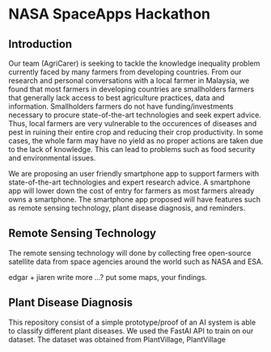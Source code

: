 # NASA SpaceApps Hackathon

## Introduction

Our team (AgriCarer) is seeking to tackle the knowledge inequality problem currently faced by many farmers from developing countries. From our research and personal conversations with a local farmer in Malaysia, we found that most farmers in developing countries are smallholders farmers that generally lack access to best agriculture practices, data and information. Smallholders farmers do not have funding/investments necessary to procure state-of-the-art technologies and seek expert advice. Thus, local farmers are very vulnerable to the occurences of diseases and pest in ruining their entire crop and reducing their crop productivity. In some cases, the whole farm may have no yield as no proper actions are taken due to the lack of knowledge. This can lead to problems such as food security and environmental issues.

We are proposing an user friendly smartphone app to support farmers with state-of-the-art technologies and expert research advice. A smartphone app will lower down the cost of entry for farmers as most farmers already owns a smartphone. The smartphone app proposed will have features such as remote sensing technology, plant disease diagnosis,  and reminders. 



## Remote Sensing Technology 

The remote sensing technology will done by collecting free open-source satellite data from space agencies around the world such as NASA and ESA.


edgar + jiaren write more ...? put some maps, your findings.



## Plant Disease Diagnosis

This repository consist of a simple prototype/proof of an AI system is able to classify different plant diseases. We used the FastAI API to train on our dataset. The dataset was obtained from PlantVillage, PlantVillage 

